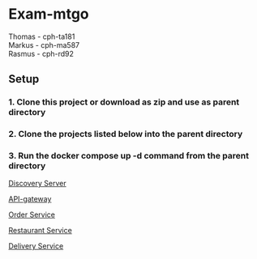 # Exam-mtgo #
Thomas - cph-ta181  
Markus - cph-ma587  
Rasmus - cph-rd92  

## Setup ##
### 1.  Clone this project or download as zip and use as parent directory ### 

### 2.  Clone the projects listed below into the parent directory ### 

### 3.  Run the docker compose up -d command from the parent directory ### 

[Discovery Server](https://github.com/MRT-exam/exam-discovery-server)  

[API-gateway](https://github.com/MRT-exam/exam-api-gateway)  

[Order Service](https://github.com/MRT-exam/exam-order-service)  

[Restaurant Service](https://github.com/MRT-exam/exam-restaurant-service)  

[Delivery Service](https://github.com/MRT-exam/exam-delivery-service)

